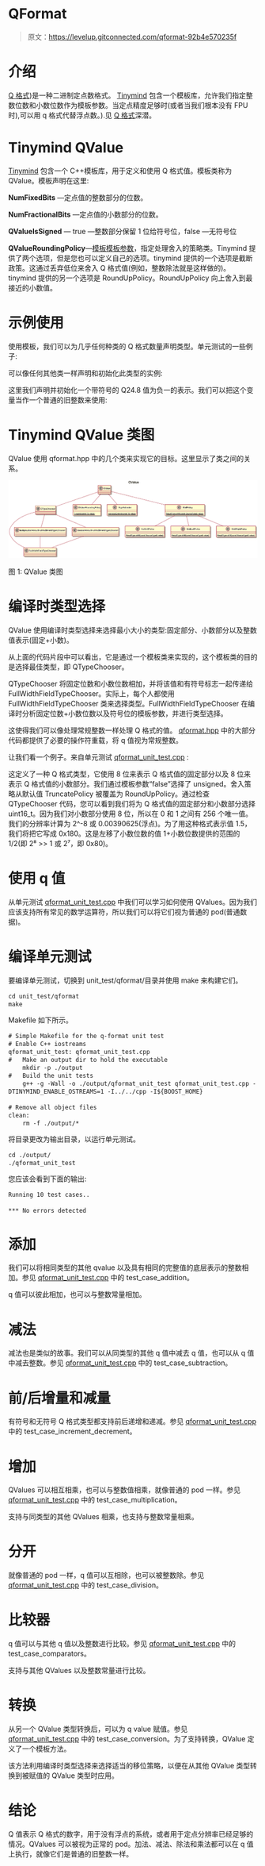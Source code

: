 # QFormat

> 原文：<https://levelup.gitconnected.com/qformat-92b4e570235f>

# 介绍

[Q 格式](https://en.wikipedia.org/wiki/Q_(number_format)))是一种二进制定点数格式。 [Tinymind](https://github.com/danmcleran/tinymind) 包含一个模板库，允许我们指定整数位数和小数位数作为模板参数。当定点精度足够时(或者当我们根本没有 FPU 时),可以用 q 格式代替浮点数。).见 [Q 格式](https://en.wikipedia.org/wiki/Q_(number_format))深潜。

# Tinymind QValue

[Tinymind](https://github.com/danmcleran/tinymind) 包含一个 C++模板库，用于定义和使用 Q 格式值。模板类称为 QValue。模板声明在这里:

**NumFixedBits** —定点值的整数部分的位数。

**NumFractionalBits** —定点值的小数部分的位数。

**QValueIsSigned** — true —整数部分保留 1 位给符号位，false —无符号位

**QValueRoundingPolicy**—[模板模板参数](https://riptutorial.com/cplusplus/example/10838/template-template-parameters)，指定处理舍入的策略类。Tinymind 提供了两个选项，但是您也可以定义自己的选项。tinymind 提供的一个选项是截断政策。这通过丢弃低位来舍入 Q 格式值(例如，整数除法就是这样做的)。tinymind 提供的另一个选项是 RoundUpPolicy。RoundUpPolicy 向上舍入到最接近的小数值。

# 示例使用

使用模板，我们可以为几乎任何种类的 Q 格式数量声明类型。单元测试的一些例子:

可以像任何其他类一样声明和初始化此类型的实例:

这里我们声明并初始化一个带符号的 Q24.8 值为负一的表示。我们可以把这个变量当作一个普通的旧整数来使用:

# Tinymind QValue 类图

QValue 使用 qformat.hpp 中的几个类来实现它的目标。这里显示了类之间的关系。

![](img/de819f904a073aef9b5394b70cb26234.png)

图 1: QValue 类图

# 编译时类型选择

QValue 使用编译时类型选择来选择最小大小的类型:固定部分、小数部分以及整数值表示(固定+小数)。

从上面的代码片段中可以看出，它是通过一个模板类来实现的，这个模板类的目的是选择最佳类型，即 QTypeChooser。

QTypeChooser 将固定位数和小数位数相加，并将该值和有符号标志一起传递给 FullWidthFieldTypeChooser。实际上，每个人都使用 FullWidthFieldTypeChooser 类来选择类型。FullWidthFieldTypeChooser 在编译时分析固定位数+小数位数以及符号位的模板参数，并进行类型选择。

这使得我们可以像处理常规整数一样处理 Q 格式的值。 [qformat.hpp](https://github.com/danmcleran/tinymind/blob/master/cpp/qformat.hpp) 中的大部分代码都提供了必要的操作符重载，将 q 值视为常规整数。

让我们看一个例子。来自单元测试 [qformat_unit_test.cpp](https://github.com/danmcleran/tinymind/blob/master/unit_test/qformat/qformat_unit_test.cpp) :

这定义了一种 Q 格式类型，它使用 8 位来表示 Q 格式值的固定部分以及 8 位来表示 Q 格式值的小数部分。我们通过模板参数“false”选择了 unsigned。舍入策略从默认值 TruncatePolicy 被覆盖为 RoundUpPolicy。通过检查 QTypeChooser 代码，您可以看到我们将为 Q 格式值的固定部分和小数部分选择 uint16_t。因为我们对小数部分使用 8 位，所以在 0 和 1 之间有 256 个唯一值。我们的分辨率计算为 2^-8 或 0.00390625(浮点)。为了用这种格式表示值 1.5，我们将把它写成 0x180。这是左移了小数位数的值 1+小数位数提供的范围的 1/2(即 2⁸ >> 1 或 2⁷，即 0x80)。

# 使用 q 值

从单元测试 [qformat_unit_test.cpp](https://github.com/intel/cppnnml/blob/master/unit_test/qformat/qformat_unit_test.cpp) 中我们可以学习如何使用 QValues。因为我们应该支持所有常见的数学运算符，所以我们可以将它们视为普通的 pod(普通数据)。

# 编译单元测试

要编译单元测试，切换到 unit_test/qformat/目录并使用 make 来构建它们。

```
cd unit_test/qformat
make
```

Makefile 如下所示。

```
# Simple Makefile for the q-format unit test
# Enable C++ iostreams
qformat_unit_test: qformat_unit_test.cpp
#   Make an output dir to hold the executable
    mkdir -p ./output
#   Build the unit tests
    g++ -g -Wall -o ./output/qformat_unit_test qformat_unit_test.cpp -DTINYMIND_ENABLE_OSTREAMS=1 -I../../cpp -I${BOOST_HOME}

# Remove all object files
clean:
    rm -f ./output/*
```

将目录更改为输出目录，以运行单元测试。

```
cd ./output/
./qformat_unit_test
```

您应该会看到下面的输出:

```
Running 10 test cases..

*** No errors detected
```

# 添加

我们可以将相同类型的其他 qvalue 以及具有相同的完整值的底层表示的整数相加。参见 [qformat_unit_test.cpp](https://github.com/danmcleran/tinymind/blob/master/unit_test/qformat/qformat_unit_test.cpp) 中的 test_case_addition。

q 值可以彼此相加，也可以与整数常量相加。

# 减法

减法也是类似的故事。我们可以从同类型的其他 q 值中减去 q 值，也可以从 q 值中减去整数。参见 [qformat_unit_test.cpp](https://github.com/danmcleran/tinymind/blob/master/unit_test/qformat/qformat_unit_test.cpp) 中的 test_case_subtraction。

# 前/后增量和减量

有符号和无符号 Q 格式类型都支持前后递增和递减。参见 [qformat_unit_test.cpp](https://github.com/danmcleran/tinymind/blob/master/unit_test/qformat/qformat_unit_test.cpp) 中的 test_case_increment_decrement。

# 增加

QValues 可以相互相乘，也可以与整数值相乘，就像普通的 pod 一样。参见 [qformat_unit_test.cpp](https://github.com/danmcleran/tinymind/blob/master/unit_test/qformat/qformat_unit_test.cpp) 中的 test_case_multiplication。

支持与同类型的其他 QValues 相乘，也支持与整数常量相乘。

# 分开

就像普通的 pod 一样，q 值可以互相除，也可以被整数除。参见 [qformat_unit_test.cpp](https://github.com/danmcleran/tinymind/blob/master/unit_test/qformat/qformat_unit_test.cpp) 中的 test_case_division。

# 比较器

q 值可以与其他 q 值以及整数进行比较。参见 [qformat_unit_test.cpp](https://github.com/danmcleran/tinymind/blob/master/unit_test/qformat/qformat_unit_test.cpp) 中的 test_case_comparators。

支持与其他 QValues 以及整数常量进行比较。

# 转换

从另一个 QValue 类型转换后，可以为 q value 赋值。参见 [qformat_unit_test.cpp](https://github.com/danmcleran/tinymind/blob/master/unit_test/qformat/qformat_unit_test.cpp) 中的 test_case_conversion。为了支持转换，QValue 定义了一个模板方法。

该方法利用编译时类型选择来选择适当的移位策略，以便在从其他 QValue 类型转换到被赋值的 QValue 类型时应用。

# 结论

Q 值表示 Q 格式的数字，用于没有浮点的系统，或者用于定点分辨率已经足够的情况。QValues 可以被视为正常的 pod。加法、减法、除法和乘法都可以在 q 值上执行，就像它们是普通的旧整数一样。